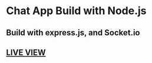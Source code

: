 # Chat App Build with Node.js

## Build with express.js, and Socket.io

## [LIVE VIEW](https://powerful-shelf-85159.herokuapp.com/)
